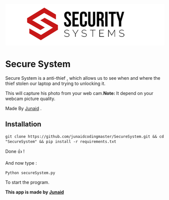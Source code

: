 ![logo](./secureSystem.gif)

# Secure System

Secure System is a anti-thief , which allows us to see when and where the thief stolen our laptop and trying to unlocking it.

This will capture his photo from your web cam.**Note:** It depend on your webcam picture quality.

Made By [Junaid](https://abujuni.dev) .

## Installation

```cli
git clone https://github.com/junaidcodingmaster/SecureSystem.git && cd "SecureSystem" && pip install -r requirements.txt
```

Done 👍 !

And now type :

```cli
Python secureSystem.py
```

To start the program.

**This app is made by [Junaid](https://abujuni.dev)**
